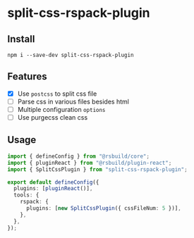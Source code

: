 # split-css-rspack-plugin

## Install

```
npm i --save-dev split-css-rspack-plugin
```

## Features

- [x] Use `postcss` to split css file
- [ ] Parse css in various files besides html
- [ ] Multiple configuration `options`
- [ ] Use purgecss clean css

## Usage

```ts
import { defineConfig } from "@rsbuild/core";
import { pluginReact } from "@rsbuild/plugin-react";
import { SplitCssPlugin } from "split-css-rspack-plugin";

export default defineConfig({
  plugins: [pluginReact()],
  tools: {
    rspack: {
      plugins: [new SplitCssPlugin({ cssFileNum: 5 })],
    },
  },
});
```
